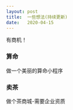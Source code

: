 ```yaml
---
layout: post
title:  一些想法(持续更新)
date:   2020-04-15
---
```


有商机！

### 算命
做一个美丽的算命小程序

### 卖茶
做个茶商城-需要企业资质
